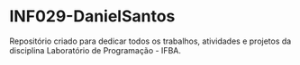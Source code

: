 # INF029-DanielSantos
Repositório criado para dedicar todos os trabalhos, atividades e projetos da disciplina Laboratório de Programação - IFBA.
